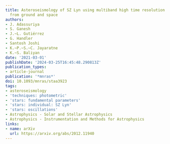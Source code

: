 ```yaml
---
title: Asteroseismology of SZ Lyn using multiband high time resolution photometry
  from ground and space
authors:
- J. Adassuriya
- S. Ganesh
- J.~L. Gutiérrez
- G. Handler
- Santosh Joshi
- K.~P.~S.~C. Jayaratne
- K.~S. Baliyan
date: '2021-03-01'
publishDate: '2024-03-25T16:45:48.290813Z'
publication_types:
- article-journal
publication: '*mnras*'
doi: 10.1093/mnras/staa3923
tags:
- asteroseismology
- 'techniques: photometric'
- 'stars: fundamental parameters'
- 'stars: individual: SZ Lyn'
- 'stars: oscillations'
- Astrophysics - Solar and Stellar Astrophysics
- Astrophysics - Instrumentation and Methods for Astrophysics
links:
- name: arXiv
  url: https://arxiv.org/abs/2012.11940
---
```

